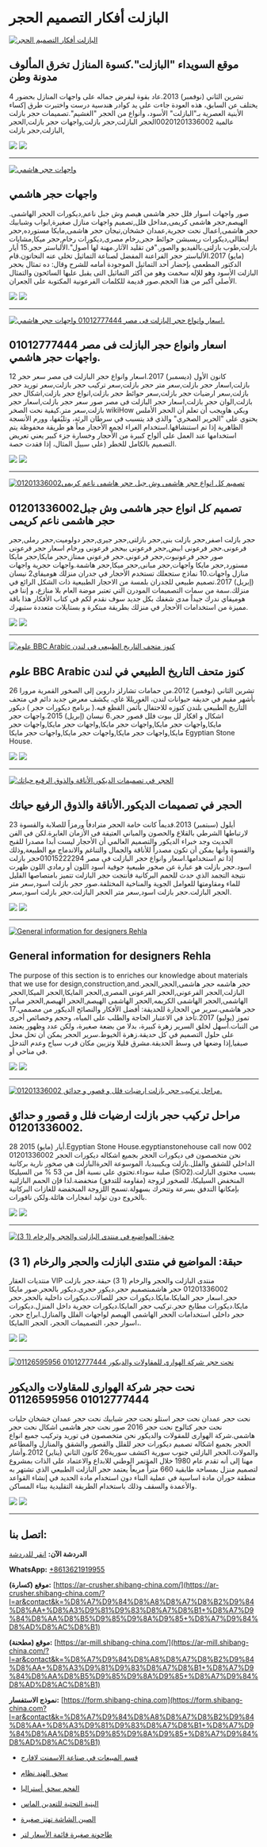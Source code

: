 # البازلت أفكار التصميم الحجر

<a href="https://swt.shibang-china.com/?l=ar&img&k=%D8%A7%D9%84%D8%A8%D8%A7%D8%B2%D9%84%D8%AA+%D8%A3%D9%81%D9%83%D8%A7%D8%B1+%D8%A7%D9%84%D8%AA%D8%B5%D9%85%D9%8A%D9%85+%D8%A7%D9%84%D8%AD%D8%AC%D8%B1" target="_blank">![البازلت أفكار التصميم الحجر](http://static.shibang-china.com/all-800x300/539.jpg)</a>

## موقع السويداء &quot;البازلت&quot;.كسوة المنازل تخرق المألوف مدونة وطن
4 تشرين الثاني (نوفمبر) 2013.عاد بقوة ليفرض جماله على واجهات المنازل بحضور يختلف عن السابق، هذه العودة جاءت على يد كوادر هندسية درست واختبرت طرق إكساء الأبنية العصرية بـ&quot;البازلت&quot; الأسود، وأنواع من الحجر &quot;الغشيم&quot;.تصميمات حجر بازلت عالمية 00201201336002الحجر البازلت,حجر بازلت,واجهات حجر بازلت,الحجر البازلت,حجر بازلت,


<a href="https://whatsapp.shibangsoft.com/WhatsApp.php" target="_blank" title="WhatsApp">![](http://static.shibang-china.com/icon/whatsapp.png)</a> <a href="https://swt.shibang-china.com/?l=ar&icon&k=%D8%A7%D9%84%D8%A8%D8%A7%D8%B2%D9%84%D8%AA+%D8%A3%D9%81%D9%83%D8%A7%D8%B1+%D8%A7%D9%84%D8%AA%D8%B5%D9%85%D9%8A%D9%85+%D8%A7%D9%84%D8%AD%D8%AC%D8%B1" target="_blank">![](http://static.shibang-china.com/icon/chat-ar.png)</a>

---

<a href="https://swt.shibang-china.com/?l=ar&img&k=%D8%A7%D9%84%D8%A8%D8%A7%D8%B2%D9%84%D8%AA+%D8%A3%D9%81%D9%83%D8%A7%D8%B1+%D8%A7%D9%84%D8%AA%D8%B5%D9%85%D9%8A%D9%85+%D8%A7%D9%84%D8%AD%D8%AC%D8%B1" target="_blank">![واجهات حجر هاشمي](http://static.shibang-china.com/all-800x300/885.jpg)</a>

## واجهات حجر هاشمي
.صور واجهات اسوار فلل حجر هاشمى هيصم وش جبل ناعم,ديكورات الحجر الهاشمى الهيصم,حجر هاشمى كريمى,مداخل فلل,تصميم واجهات منازل صغيرة,ابواب وشبابيك حجر هاشمى,اعمال نحت حجرية,عمدان خشخان,تيجان حجر هاشمى,مايكا مستورده,حجر ايطالى,ديكورات ريسبشن حوائط حجر,رخام مصرى,ديكورات رخام,حجر ميكا,مشايات بازلت,طوب بازلتى.بالفيديو والصور.&quot;فن تقليد الآثار.مهنة لها أصول&quot;.الألباستر حجر.15 أيار (مايو) 2017.الألباستر حجر الفراعنة المفضل لصناعة التماثيل تخلى عنه النحاتون.قام الدكتور المطعمى بإحضار أحد التماثيل الموجودة أمامه للشرح وقال: ده تمثال بحجر البازلت الأسود وهو للإله سخمت وهو من أكثر التماثيل التى يقبل عليها السائحون والتمثال الأصلى أكبر من هذا الحجم.صور قديمة للكلمات الفرعونية المكتوبة على الجعران.


<a href="https://whatsapp.shibangsoft.com/WhatsApp.php" target="_blank" title="WhatsApp">![](http://static.shibang-china.com/icon/whatsapp.png)</a> <a href="https://swt.shibang-china.com/?l=ar&icon&k=%D8%A7%D9%84%D8%A8%D8%A7%D8%B2%D9%84%D8%AA+%D8%A3%D9%81%D9%83%D8%A7%D8%B1+%D8%A7%D9%84%D8%AA%D8%B5%D9%85%D9%8A%D9%85+%D8%A7%D9%84%D8%AD%D8%AC%D8%B1" target="_blank">![](http://static.shibang-china.com/icon/chat-ar.png)</a>

---

<a href="https://swt.shibang-china.com/?l=ar&img&k=%D8%A7%D9%84%D8%A8%D8%A7%D8%B2%D9%84%D8%AA+%D8%A3%D9%81%D9%83%D8%A7%D8%B1+%D8%A7%D9%84%D8%AA%D8%B5%D9%85%D9%8A%D9%85+%D8%A7%D9%84%D8%AD%D8%AC%D8%B1" target="_blank">![اسعار وانواع حجر البازلت فى مصر 01012777444 واجهات حجر هاشمي.](http://static.shibang-china.com/all-800x300/944.jpg)</a>

## اسعار وانواع حجر البازلت فى مصر 01012777444 واجهات حجر هاشمي.
12 كانون الأول (ديسمبر) 2017.اسعار وانواع حجر البازلت فى مصر سعر حجر بازلت,اسعار حجر بازلت,سعر متر حجر بازلت,سعر تركيب حجر بازلت,سعر توريد حجر بازلت,سعر ارضيات حجر بازلت,سعر حوائط حجر بازلت,انواع حجر بازلت,اشكال حجر بازلت,الوان حجر بازلت,اسعار حجر البازلت فى مصر صور سعر حجر بازلت,اسعار حجر بازلت,سعر متر.كيفية نحت الصخر wikiHow ويكي هاويجب أن تعلم أن الحجر الأملس يحتوي على &quot;الحرير الصخري&quot; والذي قد يتسبب في سرطان الرئة، وتليُفها، وورم الأنسجة الظاهرية إذا تم استنشاقها.استخدام الغراء لجمع الأحجار معاً هو طريقة محفوظة يتم استخدامها عند العمل على ألواح كبيرة من الأحجار وخسارة جزء كبير يعني تعريض التصميم بالكامل للخطر (على سبيل المثال، إذا فقدت حصة.


<a href="https://whatsapp.shibangsoft.com/WhatsApp.php" target="_blank" title="WhatsApp">![](http://static.shibang-china.com/icon/whatsapp.png)</a> <a href="https://swt.shibang-china.com/?l=ar&icon&k=%D8%A7%D9%84%D8%A8%D8%A7%D8%B2%D9%84%D8%AA+%D8%A3%D9%81%D9%83%D8%A7%D8%B1+%D8%A7%D9%84%D8%AA%D8%B5%D9%85%D9%8A%D9%85+%D8%A7%D9%84%D8%AD%D8%AC%D8%B1" target="_blank">![](http://static.shibang-china.com/icon/chat-ar.png)</a>

---

<a href="https://swt.shibang-china.com/?l=ar&img&k=%D8%A7%D9%84%D8%A8%D8%A7%D8%B2%D9%84%D8%AA+%D8%A3%D9%81%D9%83%D8%A7%D8%B1+%D8%A7%D9%84%D8%AA%D8%B5%D9%85%D9%8A%D9%85+%D8%A7%D9%84%D8%AD%D8%AC%D8%B1" target="_blank">![01201336002تصميم كل انواع حجر هاشمى وش جبل حجر هاشمى ناعم كريمى](http://static.shibang-china.com/all-800x300/1079.jpg)</a>

## 01201336002تصميم كل انواع حجر هاشمى وش جبل حجر هاشمى ناعم كريمى
حجر بازلت اصفر,حجر بازلت بنى,حجر بازلتى,حجر جيرى,حجر دولوميت,حجر رملى,حجر فرعونى.حجر فرعونى ابيض,حجر فرعونى بيحجر فرعونى ورخام اسعار حجر فرعونى صور حجر فرعونيوت,حجر فرعونى.حجر فرعونى ممتاز,حجر مايكا,حجر مايكا مستورد,حجر مايكا واجهات,حجر مبانى,حجر ميكا,حجر هاشمة.واجهات حجرية واجهات منازل واجهات.10 نماذج ستجعلك تستخدم الأحجار في جدران منزلك هوميفاي2 نيسان (إبريل) 2017.تصميم طبيعي للجدران بلمسة من الاحجار الطبيعية ذات الشكل الرائع في منزلك.سمة من سمات التصميمات المودرن التي تعتبر موضة العام بلا منازع، و إننا في هوميفاي ندرك جيداً مدى شغفك بكل جديد سوف نقدم لكم في كتاب الأفكار هذا باقة مميزة من استخدامات الأحجار في منزلك بطريقة مبتكرة و بستايلات متعددة ستبهرك.


<a href="https://whatsapp.shibangsoft.com/WhatsApp.php" target="_blank" title="WhatsApp">![](http://static.shibang-china.com/icon/whatsapp.png)</a> <a href="https://swt.shibang-china.com/?l=ar&icon&k=%D8%A7%D9%84%D8%A8%D8%A7%D8%B2%D9%84%D8%AA+%D8%A3%D9%81%D9%83%D8%A7%D8%B1+%D8%A7%D9%84%D8%AA%D8%B5%D9%85%D9%8A%D9%85+%D8%A7%D9%84%D8%AD%D8%AC%D8%B1" target="_blank">![](http://static.shibang-china.com/icon/chat-ar.png)</a>

---

<a href="https://swt.shibang-china.com/?l=ar&img&k=%D8%A7%D9%84%D8%A8%D8%A7%D8%B2%D9%84%D8%AA+%D8%A3%D9%81%D9%83%D8%A7%D8%B1+%D8%A7%D9%84%D8%AA%D8%B5%D9%85%D9%8A%D9%85+%D8%A7%D9%84%D8%AD%D8%AC%D8%B1" target="_blank">![علوم BBC Arabic كنوز متحف التاريخ الطبيعي في لندن](http://static.shibang-china.com/all-800x300/1278.jpg)</a>

## علوم BBC Arabic كنوز متحف التاريخ الطبيعي في لندن
26 تشرين الثاني (نوفمبر) 2012.من حمامات تشارلز داروين إلى الصخور القمرية مرورا بأشهر مقيم في حديقة حيوانات لندن، الغوريللا غاي، يكشف معرض جديد دائم في متحف التاريخ الطبيعي بلندن كنوزه للاحتفال بأثمن القطع فيه.( برنامج ديكورات حجر ) ديكور اشكال و افكار لل بيوت فلل قصور حجر.6 نيسان (إبريل) 2015.واجهات حجر مايكا,واجهات حجر مايكا,واجهات حجر مايكا,واجهات حجر مايكا,واجهات حجر مايكا,واجهات حجر مايكا,واجهات حجر مايكا,واجهات حجر مايكا Egyptian Stone House.


<a href="https://whatsapp.shibangsoft.com/WhatsApp.php" target="_blank" title="WhatsApp">![](http://static.shibang-china.com/icon/whatsapp.png)</a> <a href="https://swt.shibang-china.com/?l=ar&icon&k=%D8%A7%D9%84%D8%A8%D8%A7%D8%B2%D9%84%D8%AA+%D8%A3%D9%81%D9%83%D8%A7%D8%B1+%D8%A7%D9%84%D8%AA%D8%B5%D9%85%D9%8A%D9%85+%D8%A7%D9%84%D8%AD%D8%AC%D8%B1" target="_blank">![](http://static.shibang-china.com/icon/chat-ar.png)</a>

---

<a href="https://swt.shibang-china.com/?l=ar&img&k=%D8%A7%D9%84%D8%A8%D8%A7%D8%B2%D9%84%D8%AA+%D8%A3%D9%81%D9%83%D8%A7%D8%B1+%D8%A7%D9%84%D8%AA%D8%B5%D9%85%D9%8A%D9%85+%D8%A7%D9%84%D8%AD%D8%AC%D8%B1" target="_blank">![الحجر في تصميمات الديكور.الأناقة والذوق الرفيع حياتك](http://static.shibang-china.com/all-800x300/628.jpg)</a>

## الحجر في تصميمات الديكور.الأناقة والذوق الرفيع حياتك
23 أيلول (سبتمبر) 2013.قديماً كانت خامة الحجر مترادفاً ورمزاً للصلابة والقسوة لارتباطها الشرطي بالقلاع والحصون والمباني العتيقة فى الأزمان الغابرة.لكن في الفن الحديث وجد خبراء الديكور والتصميم العالمي أن الأحجار ليست أبدا مصدرا للقبح والقسوة وأنها يمكن أن تكون مصدراً للأناقة والجمال والتناغم والاندماج مع الطبيعة,وذلك إذا تم استخدامها.اسعار وانواع حجر البازلت فى مصر 01015222294حجر بازلت اسود.حجر بازلت هو عبارة عن صخور طبيعية جوفية أسود اللون أو رمادي اللون ظهرت نتيجة التجمد الذي حدث للحمم البركانية فأنتجت حجر البازلت تتميز بامتصاصها القليل للماء ومقاومتها للعوامل الجوية والمناخية المختلفة.صور حجر بازلت اسود,سعر متر الحجر البازلت.حجر بازلت اسود,سعر متر الحجر البازلت.حجر بازلت اسود,سعر.


<a href="https://whatsapp.shibangsoft.com/WhatsApp.php" target="_blank" title="WhatsApp">![](http://static.shibang-china.com/icon/whatsapp.png)</a> <a href="https://swt.shibang-china.com/?l=ar&icon&k=%D8%A7%D9%84%D8%A8%D8%A7%D8%B2%D9%84%D8%AA+%D8%A3%D9%81%D9%83%D8%A7%D8%B1+%D8%A7%D9%84%D8%AA%D8%B5%D9%85%D9%8A%D9%85+%D8%A7%D9%84%D8%AD%D8%AC%D8%B1" target="_blank">![](http://static.shibang-china.com/icon/chat-ar.png)</a>

---

<a href="https://swt.shibang-china.com/?l=ar&img&k=%D8%A7%D9%84%D8%A8%D8%A7%D8%B2%D9%84%D8%AA+%D8%A3%D9%81%D9%83%D8%A7%D8%B1+%D8%A7%D9%84%D8%AA%D8%B5%D9%85%D9%8A%D9%85+%D8%A7%D9%84%D8%AD%D8%AC%D8%B1" target="_blank">![General information for designers Rehla](http://static.shibang-china.com/all-800x300/1442.jpg)</a>

## General information for designers Rehla
The purpose of this section is to enriches our knowledge about materials that we use for design,construction,and.حجر هاشمه حجر هاشمى,الحجر,الحجر البازلت,الحجر الفرعونى,الحجر الفرعونى المصرى,الحجر المايكا,الحجر الميكا,الحجر الهاشمى,الحجر الهاشمى الكريمه,الحجر الهاشمى الهيصم,الحجر الهيصم,الحجر مبانى حجر هاشمى.سرير من الحجارة للحديقة: أفضل الأفكار والنصائح الديكور من مصممي.17 تموز (يوليو) 2017.تأخذ في الاعتبار الحاجة والطلب على المياه، وحجم وخصائص أخرى من النبات.أسهل لخلق السرير زهرة كبيرة، بدلا من بضعة صغيرة، ولكن عدد وظهور يعتمد على حلول التصميم في كل حديقة.زهرة الخيوط.سرير الحجر يمكن أن تحل محل صيفيا,إذا وضعها في وسط الحديقة.مشرق قليلا وتزيين مكان قرب سياج وعدم التدخل في مناحي أو.


<a href="https://whatsapp.shibangsoft.com/WhatsApp.php" target="_blank" title="WhatsApp">![](http://static.shibang-china.com/icon/whatsapp.png)</a> <a href="https://swt.shibang-china.com/?l=ar&icon&k=%D8%A7%D9%84%D8%A8%D8%A7%D8%B2%D9%84%D8%AA+%D8%A3%D9%81%D9%83%D8%A7%D8%B1+%D8%A7%D9%84%D8%AA%D8%B5%D9%85%D9%8A%D9%85+%D8%A7%D9%84%D8%AD%D8%AC%D8%B1" target="_blank">![](http://static.shibang-china.com/icon/chat-ar.png)</a>

---

<a href="https://swt.shibang-china.com/?l=ar&img&k=%D8%A7%D9%84%D8%A8%D8%A7%D8%B2%D9%84%D8%AA+%D8%A3%D9%81%D9%83%D8%A7%D8%B1+%D8%A7%D9%84%D8%AA%D8%B5%D9%85%D9%8A%D9%85+%D8%A7%D9%84%D8%AD%D8%AC%D8%B1" target="_blank">![مراحل تركيب حجر بازلت ارضيات فلل و قصور و حدائق 01201336002.](http://static.shibang-china.com/all-800x300/1413.jpg)</a>

## مراحل تركيب حجر بازلت ارضيات فلل و قصور و حدائق 01201336002.
28 أيار (مايو) 2015.Egyptian Stone House.egyptianstonehouse call now 002 01201336002 نحن متخصصون فى ديكورات الحجر بجميع اشكاله ديكورات الحجر الداخلي للشقق والفلل.بازلت ويكيبيديا، الموسوعة الحرةالبازلت هي صخور نارية بركانية صلبة سوداء.تحتوي على نسبة أقل من 53 % من السيليكا (SiO2).بسبب محتوى البازلت المنخفض السيليكا، للصخور لزوجة (مقاومة للتدفق) منخفضة.لذا فإن الحمم البازلتية بإمكانها التدفق بسرعة وتتحرك بسهولة.تسمح اللزوجة المنخفضة للغازات البركانية بالخروج دون توليد انفجارات هائلة.ولكن نافورات.


<a href="https://whatsapp.shibangsoft.com/WhatsApp.php" target="_blank" title="WhatsApp">![](http://static.shibang-china.com/icon/whatsapp.png)</a> <a href="https://swt.shibang-china.com/?l=ar&icon&k=%D8%A7%D9%84%D8%A8%D8%A7%D8%B2%D9%84%D8%AA+%D8%A3%D9%81%D9%83%D8%A7%D8%B1+%D8%A7%D9%84%D8%AA%D8%B5%D9%85%D9%8A%D9%85+%D8%A7%D9%84%D8%AD%D8%AC%D8%B1" target="_blank">![](http://static.shibang-china.com/icon/chat-ar.png)</a>

---

<a href="https://swt.shibang-china.com/?l=ar&img&k=%D8%A7%D9%84%D8%A8%D8%A7%D8%B2%D9%84%D8%AA+%D8%A3%D9%81%D9%83%D8%A7%D8%B1+%D8%A7%D9%84%D8%AA%D8%B5%D9%85%D9%8A%D9%85+%D8%A7%D9%84%D8%AD%D8%AC%D8%B1" target="_blank">![حبقة: المواضيع في منتدى البازلت والحجر والرخام (1 3)](http://static.shibang-china.com/all-800x300/1111.jpg)</a>

## حبقة: المواضيع في منتدى البازلت والحجر والرخام (1 3)
منتديات العقار VIP منتدى البازلت والحجر والرخام (1 3) حبقة.حجر بازلت 01201336002 حجر هاشمىتصميم حجر.ديكور حجرى.ديكور بالحجر.صور مايكا حجر.اسعار حجر المايكا.مايكا.ديكورات حجر للصالات.ديكورات داخلية بالحجر.حجر مايكا.ديكورات مطابخ حجر.تركيب حجر المايكا.ديكورات حجرية داخل المنزل.ديكورات حجر داخلى استخدامات الحجر الهاشمى الهيصم لواجهات الفلل والمنازل.ابراج حجر، اسوار حجر، التصميمات الحجر، الحجر االمايكا،.


<a href="https://whatsapp.shibangsoft.com/WhatsApp.php" target="_blank" title="WhatsApp">![](http://static.shibang-china.com/icon/whatsapp.png)</a> <a href="https://swt.shibang-china.com/?l=ar&icon&k=%D8%A7%D9%84%D8%A8%D8%A7%D8%B2%D9%84%D8%AA+%D8%A3%D9%81%D9%83%D8%A7%D8%B1+%D8%A7%D9%84%D8%AA%D8%B5%D9%85%D9%8A%D9%85+%D8%A7%D9%84%D8%AD%D8%AC%D8%B1" target="_blank">![](http://static.shibang-china.com/icon/chat-ar.png)</a>

---

<a href="https://swt.shibang-china.com/?l=ar&img&k=%D8%A7%D9%84%D8%A8%D8%A7%D8%B2%D9%84%D8%AA+%D8%A3%D9%81%D9%83%D8%A7%D8%B1+%D8%A7%D9%84%D8%AA%D8%B5%D9%85%D9%8A%D9%85+%D8%A7%D9%84%D8%AD%D8%AC%D8%B1" target="_blank">![نحت حجر شركة الهوارى للمقاولات والديكور 01012777444 01126595956](http://static.shibang-china.com/all-800x300/493.jpg)</a>

## نحت حجر شركة الهوارى للمقاولات والديكور 01012777444 01126595956
نحت حجر عمدان نحت حجر استلو نحت حجر شبابيك نحت حجر عمدان خشخان حليات نحت حجر كتالوج نحت حجر 2016 صور نحت حجر هاشمى اشكال نحت حجر هاشمى.شركة الهوارى للمقولات والديكور نحن متخصصون فى توريد وتركيب جميع انواع الحجر بجميع اشكاله تصميم ديكورات حجر للفلل والقصور والشقق والمنازل والمطاعم والمولات.الحجر البازلتي جنوب سورية اكتشف سورية26 كانون الثاني (يناير) 2012.وأشار مهنا إلى أنه تقدم عام 1980 خلال المؤتمر الوطني للابداع والاعتماد على الذات بمشروع لتصميم منزل بمساحة طابقية 660 متراً مربعاً يعتمد حجر البازلت الطبيعي الذي تشتهر به منطقة حوران مادة اساسية في عملية البناء دون استخدام مادة الحديد في إنشاء القواعد والأعمدة والسقف وذلك باستخدام الطريقة التقليدية ببناء المساكن.


<a href="https://whatsapp.shibangsoft.com/WhatsApp.php" target="_blank" title="WhatsApp">![](http://static.shibang-china.com/icon/whatsapp.png)</a> <a href="https://swt.shibang-china.com/?l=ar&icon&k=%D8%A7%D9%84%D8%A8%D8%A7%D8%B2%D9%84%D8%AA+%D8%A3%D9%81%D9%83%D8%A7%D8%B1+%D8%A7%D9%84%D8%AA%D8%B5%D9%85%D9%8A%D9%85+%D8%A7%D9%84%D8%AD%D8%AC%D8%B1" target="_blank">![](http://static.shibang-china.com/icon/chat-ar.png)</a>

---
## اتصل بنا:

**الدردشة الآن:** [انقر للدردشة](https://swt.shibang-china.com?l=ar&contact&k=%D8%A7%D9%84%D8%A8%D8%A7%D8%B2%D9%84%D8%AA+%D8%A3%D9%81%D9%83%D8%A7%D8%B1+%D8%A7%D9%84%D8%AA%D8%B5%D9%85%D9%8A%D9%85+%D8%A7%D9%84%D8%AD%D8%AC%D8%B1)

**WhatsApp:**  [+8613621919955](https://whatsapp.shibangsoft.com/WhatsApp.php)

**موقع (كسارة):** [https://ar-crusher.shibang-china.com/](https://ar-crusher.shibang-china.com/?l=ar&contact&k=%D8%A7%D9%84%D8%A8%D8%A7%D8%B2%D9%84%D8%AA+%D8%A3%D9%81%D9%83%D8%A7%D8%B1+%D8%A7%D9%84%D8%AA%D8%B5%D9%85%D9%8A%D9%85+%D8%A7%D9%84%D8%AD%D8%AC%D8%B1)

**موقع (مطحنة):** [https://ar-mill.shibang-china.com/](https://ar-mill.shibang-china.com/?l=ar&contact&k=%D8%A7%D9%84%D8%A8%D8%A7%D8%B2%D9%84%D8%AA+%D8%A3%D9%81%D9%83%D8%A7%D8%B1+%D8%A7%D9%84%D8%AA%D8%B5%D9%85%D9%8A%D9%85+%D8%A7%D9%84%D8%AD%D8%AC%D8%B1)

**نموذج الاستفسار:** [https://form.shibang-china.com](https://form.shibang-china.com?l=ar&contact&k=%D8%A7%D9%84%D8%A8%D8%A7%D8%B2%D9%84%D8%AA+%D8%A3%D9%81%D9%83%D8%A7%D8%B1+%D8%A7%D9%84%D8%AA%D8%B5%D9%85%D9%8A%D9%85+%D8%A7%D9%84%D8%AD%D8%AC%D8%B1)

* [قسم المبيعات في صناعة الاسمنت لافارج](../28/%D9%82%D8%B3%D9%85%20%D8%A7%D9%84%D9%85%D8%A8%D9%8A%D8%B9%D8%A7%D8%AA%20%D9%81%D9%8A%20%D8%B5%D9%86%D8%A7%D8%B9%D8%A9%20%D8%A7%D9%84%D8%A7%D8%B3%D9%85%D9%86%D8%AA%20%D9%84%D8%A7%D9%81%D8%A7%D8%B1%D8%AC.md)

* [سحق الهند نظام](../30/%D8%B3%D8%AD%D9%82%20%D8%A7%D9%84%D9%87%D9%86%D8%AF%20%D9%86%D8%B8%D8%A7%D9%85.md)

* [الفحم سحق أستراليا](../29/%D8%A7%D9%84%D9%81%D8%AD%D9%85%20%D8%B3%D8%AD%D9%82%20%D8%A3%D8%B3%D8%AA%D8%B1%D8%A7%D9%84%D9%8A%D8%A7.md)

* [البنية التحتية للتعدين الماس](../26/%D8%A7%D9%84%D8%A8%D9%86%D9%8A%D8%A9%20%D8%A7%D9%84%D8%AA%D8%AD%D8%AA%D9%8A%D8%A9%20%D9%84%D9%84%D8%AA%D8%B9%D8%AF%D9%8A%D9%86%20%D8%A7%D9%84%D9%85%D8%A7%D8%B3.md)

* [الصين الشاشة تهتز صغيرة](../27/%D8%A7%D9%84%D8%B5%D9%8A%D9%86%20%D8%A7%D9%84%D8%B4%D8%A7%D8%B4%D8%A9%20%D8%AA%D9%87%D8%AA%D8%B2%20%D8%B5%D8%BA%D9%8A%D8%B1%D8%A9.md)

* [طاحونة صغيرة قائمة الأسعار لتر](../29/%D8%B7%D8%A7%D8%AD%D9%88%D9%86%D8%A9%20%D8%B5%D8%BA%D9%8A%D8%B1%D8%A9%20%D9%82%D8%A7%D8%A6%D9%85%D8%A9%20%D8%A7%D9%84%D8%A3%D8%B3%D8%B9%D8%A7%D8%B1%20%D9%84%D8%AA%D8%B1.md)